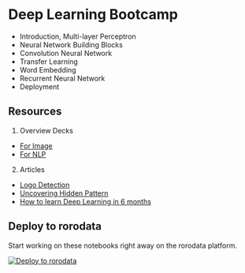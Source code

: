 # Deep Learning Bootcamp

- Introduction, Multi-layer Perceptron
- Neural Network Building Blocks
- Convolution Neural Network
- Transfer Learning
- Word Embedding
- Recurrent Neural Network
- Deployment

## Resources

1. Overview Decks
  - [For Image](https://speakerdeck.com/amitkaps/deep-learning-for-image)
  - [For NLP](https://www.slideshare.net/amitkaps/deep-learning-for-nlp-69972908) 

2. Articles 
  - [Logo Detection](https://www.oreilly.com/ideas/logo-detection-using-apache-mxnet)
  - [Uncovering Hidden Pattern](https://www.oreilly.com/ideas/uncovering-hidden-patterns-through-machine-learning)
  - [How to learn Deep Learning in 6 months](https://towardsdatascience.com/how-to-learn-deep-learning-in-6-months-e45e40ef7d48)

## Deploy to rorodata

Start working on these notebooks right away on the rorodata platform.

[![Deploy to
rorodata](https://s3.amazonaws.com/assets.rorodata.com/buttons/deploy.png)](https://dashboard.rorodata.com/projects/new?template=https://github.com/rorodata/iris-demo)
